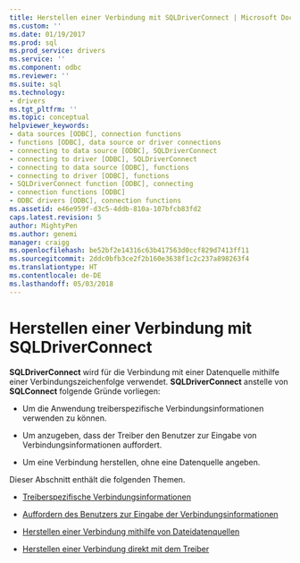 ```yaml
---
title: Herstellen einer Verbindung mit SQLDriverConnect | Microsoft Docs
ms.custom: ''
ms.date: 01/19/2017
ms.prod: sql
ms.prod_service: drivers
ms.service: ''
ms.component: odbc
ms.reviewer: ''
ms.suite: sql
ms.technology:
- drivers
ms.tgt_pltfrm: ''
ms.topic: conceptual
helpviewer_keywords:
- data sources [ODBC], connection functions
- functions [ODBC], data source or driver connections
- connecting to data source [ODBC], SQLDriverConnect
- connecting to driver [ODBC], SQLDriverConnect
- connecting to data source [ODBC], functions
- connecting to driver [ODBC], functions
- SQLDriverConnect function [ODBC], connecting
- connection functions [ODBC]
- ODBC drivers [ODBC], connection functions
ms.assetid: e46e959f-d3c5-4ddb-810a-107bfcb83fd2
caps.latest.revision: 5
author: MightyPen
ms.author: genemi
manager: craigg
ms.openlocfilehash: be52bf2e14316c63b417563d0ccf829d7413ff11
ms.sourcegitcommit: 2ddc0bfb3ce2f2b160e3638f1c2c237a898263f4
ms.translationtype: HT
ms.contentlocale: de-DE
ms.lasthandoff: 05/03/2018
---
```

# <a name="connecting-with-sqldriverconnect"></a>Herstellen einer Verbindung mit SQLDriverConnect
**SQLDriverConnect** wird für die Verbindung mit einer Datenquelle mithilfe einer Verbindungszeichenfolge verwendet. **SQLDriverConnect** anstelle von **SQLConnect** folgende Gründe vorliegen:  
  
-   Um die Anwendung treiberspezifische Verbindungsinformationen verwenden zu können.  
  
-   Um anzugeben, dass der Treiber den Benutzer zur Eingabe von Verbindungsinformationen auffordert.  
  
-   Um eine Verbindung herstellen, ohne eine Datenquelle angeben.  
  
 Dieser Abschnitt enthält die folgenden Themen.  
  
-   [Treiberspezifische Verbindungsinformationen](../../../odbc/reference/develop-app/driver-specific-connection-information.md)  
  
-   [Auffordern des Benutzers zur Eingabe der Verbindungsinformationen](../../../odbc/reference/develop-app/prompting-the-user-for-connection-information.md)  
  
-   [Herstellen einer Verbindung mithilfe von Dateidatenquellen](../../../odbc/reference/develop-app/connecting-using-file-data-sources.md)  
  
-   [Herstellen einer Verbindung direkt mit dem Treiber](../../../odbc/reference/develop-app/connecting-directly-to-drivers.md)
